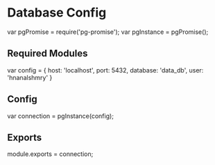 # Database Config
var pgPromise = require('pg-promise');
var pgInstance = pgPromise();
## Required Modules
var config = {
  host: 'localhost',
  port: 5432,
  database: 'data_db',
  user: 'hnanalshmry'
}
## Config
var connection = pgInstance(config);

## Exports
module.exports = connection;